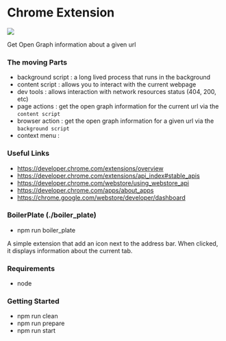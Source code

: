 # Chrome Extension

<img src="https://travis-ci.org/amcmillan01/chrome_extension.svg?branch=master">

Get Open Graph information about a given url

### The moving Parts

 - background script : a long lived process that runs in the background 
 - content script : allows you to interact with the current webpage
 - dev tools : allows interaction with network resources status (404, 200, etc)
 - page actions : get the open graph information for the current url via the `content script`
 - browser action : get the open graph information for a given url via the `background script`
 - context menu :
 
### Useful Links
  
 - https://developer.chrome.com/extensions/overview
 - https://developer.chrome.com/extensions/api_index#stable_apis
 - https://developer.chrome.com/webstore/using_webstore_api
 - https://developer.chrome.com/apps/about_apps
 - https://chrome.google.com/webstore/developer/dashboard

### BoilerPlate (./boiler_plate)

 - npm run boiler_plate

 A simple extension that add an icon next to the address bar. When clicked, it displays information about the current tab.

### Requirements

- node

### Getting Started

- npm run clean
- npm run prepare
- npm run start
